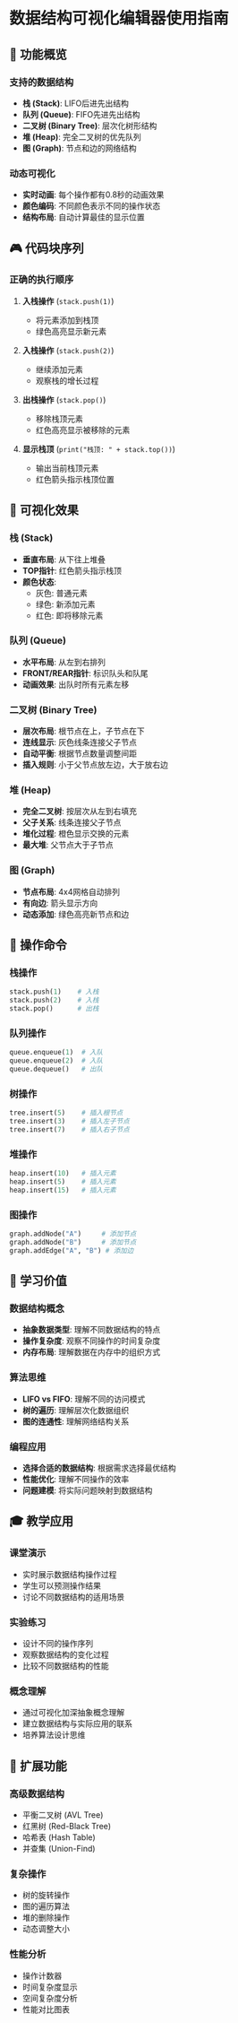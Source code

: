 # 数据结构可视化编辑器使用指南

## 🎯 功能概览

### 支持的数据结构
- **栈 (Stack)**: LIFO后进先出结构
- **队列 (Queue)**: FIFO先进先出结构  
- **二叉树 (Binary Tree)**: 层次化树形结构
- **堆 (Heap)**: 完全二叉树的优先队列
- **图 (Graph)**: 节点和边的网络结构

### 动态可视化
- **实时动画**: 每个操作都有0.8秒的动画效果
- **颜色编码**: 不同颜色表示不同的操作状态
- **结构布局**: 自动计算最佳的显示位置

## 🎮 代码块序列

### 正确的执行顺序
1. **入栈操作** (`stack.push(1)`)
   - 将元素添加到栈顶
   - 绿色高亮显示新元素

2. **入栈操作** (`stack.push(2)`)
   - 继续添加元素
   - 观察栈的增长过程

3. **出栈操作** (`stack.pop()`)
   - 移除栈顶元素
   - 红色高亮显示被移除的元素

4. **显示栈顶** (`print("栈顶: " + stack.top())`)
   - 输出当前栈顶元素
   - 红色箭头指示栈顶位置

## 🎨 可视化效果

### 栈 (Stack)
- **垂直布局**: 从下往上堆叠
- **TOP指针**: 红色箭头指示栈顶
- **颜色状态**: 
  - 灰色: 普通元素
  - 绿色: 新添加元素
  - 红色: 即将移除元素

### 队列 (Queue)
- **水平布局**: 从左到右排列
- **FRONT/REAR指针**: 标识队头和队尾
- **动画效果**: 出队时所有元素左移

### 二叉树 (Binary Tree)
- **层次布局**: 根节点在上，子节点在下
- **连线显示**: 灰色线条连接父子节点
- **自动平衡**: 根据节点数量调整间距
- **插入规则**: 小于父节点放左边，大于放右边

### 堆 (Heap)
- **完全二叉树**: 按层次从左到右填充
- **父子关系**: 线条连接父子节点
- **堆化过程**: 橙色显示交换的元素
- **最大堆**: 父节点大于子节点

### 图 (Graph)
- **节点布局**: 4x4网格自动排列
- **有向边**: 箭头显示方向
- **动态添加**: 绿色高亮新节点和边

## 🔧 操作命令

### 栈操作
```python
stack.push(1)    # 入栈
stack.push(2)    # 入栈
stack.pop()      # 出栈
```

### 队列操作
```python
queue.enqueue(1)  # 入队
queue.enqueue(2)  # 入队
queue.dequeue()   # 出队
```

### 树操作
```python
tree.insert(5)    # 插入根节点
tree.insert(3)    # 插入左子节点
tree.insert(7)    # 插入右子节点
```

### 堆操作
```python
heap.insert(10)   # 插入元素
heap.insert(5)    # 插入元素
heap.insert(15)   # 插入元素
```

### 图操作
```python
graph.addNode("A")     # 添加节点
graph.addNode("B")     # 添加节点
graph.addEdge("A", "B") # 添加边
```

## 🧠 学习价值

### 数据结构概念
- **抽象数据类型**: 理解不同数据结构的特点
- **操作复杂度**: 观察不同操作的时间复杂度
- **内存布局**: 理解数据在内存中的组织方式

### 算法思维
- **LIFO vs FIFO**: 理解不同的访问模式
- **树的遍历**: 理解层次化数据组织
- **图的连通性**: 理解网络结构关系

### 编程应用
- **选择合适的数据结构**: 根据需求选择最优结构
- **性能优化**: 理解不同操作的效率
- **问题建模**: 将实际问题映射到数据结构

## 🎓 教学应用

### 课堂演示
- 实时展示数据结构操作过程
- 学生可以预测操作结果
- 讨论不同数据结构的适用场景

### 实验练习
- 设计不同的操作序列
- 观察数据结构的变化过程
- 比较不同数据结构的性能

### 概念理解
- 通过可视化加深抽象概念理解
- 建立数据结构与实际应用的联系
- 培养算法设计思维

## 🚀 扩展功能

### 高级数据结构
- 平衡二叉树 (AVL Tree)
- 红黑树 (Red-Black Tree)
- 哈希表 (Hash Table)
- 并查集 (Union-Find)

### 复杂操作
- 树的旋转操作
- 图的遍历算法
- 堆的删除操作
- 动态调整大小

### 性能分析
- 操作计数器
- 时间复杂度显示
- 空间复杂度分析
- 性能对比图表
